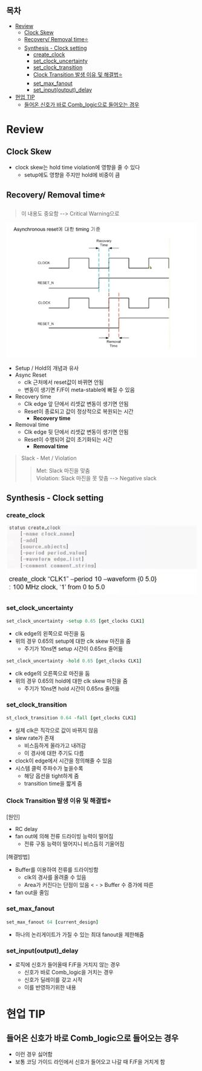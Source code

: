 ## 목차
- [Review](#review)
  - [Clock Skew](#clock-skew)
  - [Recovery/ Removal time⭐](#recovery-removal-time)
  - [Synthesis - Clock setting](#synthesis---clock-setting)
    - [create\_clock](#create_clock)
    - [set\_clock\_uncertainty](#set_clock_uncertainty)
    - [set\_clock\_transition](#set_clock_transition)
    - [Clock Transition 발생 이유 및 해결법⭐](#clock-transition-발생-이유-및-해결법)
    - [set\_max\_fanout](#set_max_fanout)
    - [set\_input(output)\_delay](#set_inputoutput_delay)
- [현업 TIP](#현업-tip)
  - [들어온 신호가 바로 Comb\_logic으로 들어오는 경우](#들어온-신호가-바로-comb_logic으로-들어오는-경우)


# Review

## Clock Skew

- clock skew는 hold time violation에 영향을 줄 수 있다
  - setup에도 영향을 주지만 hold에 비중이 큼

## Recovery/ Removal time⭐
> 이 내용도 중요함 --> Critical Warning으로

<img src="./img_250715/스크린샷 2025-07-15 092222.png"><br>

- Setup / Hold의 개념과 유사
- Async Reset
  - clk 근처에서 reset값이 바뀌면 안됨
  - 변동이 생기면 F/F이 meta-stable에 빠질 수 있음
- Recovery time
  - Clk edge 앞 단에서 리셋값 변동이 생기면 안됨
  - Reset이 종료되고 값이 정상적으로 복원되는 시간
    - **Recovery time**
- Removal time
  - Clk edge 뒷 단에서 리셋값 변동이 생기면 안됨
  - Reset이 수행되어 값이 초기화되는 시간
    - **Removal time**

> Slack - Met / Violation
> > Met: Slack 마진을 맞춤<br>
> > Violation: Slack 마진을 못 맞춤 --> Negative slack

## Synthesis - Clock setting

### create_clock

<img src="./img_250715/스크린샷 2025-07-15 093508.png"><br>

### set_clock_uncertainty

```tcl
set_clock_uncertainty -setup 0.65 [get_clocks CLK1]
```
- clk edge의 왼쪽으로 마진을 둠
- 위의 경우 0.65의 setup에 대한 clk skew 마진을 줌
  - 주기가 10ns면 setup 시간이 0.65ns 줄어듦

```tcl
set_clock_uncertainty -hold 0.65 [get_clocks CLK1]
```
- clk edge의 오른쪽으로 마진을 둠
- 위의 경우 0.65의 hold에 대한 clk skew 마진을 줌
  - 주기가 10ns면 hold 시간이 0.65ns 줄어듦

### set_clock_transition

```tcl
st_clock_transition 0.64 -fall [get_clocks CLK1]
```

- 실제 clk은 직각으로 값이 바뀌지 않음
- slew rate가 존재
  - 비스듬하게 올라가고 내려감
  - 이 경사에 대한 주기도 다름
- clock이 edge에서 시간을 정의해줄 수 있음
- 시스템 클럭 주파수가 높을수록
  - 해당 옵션을 tight하게 줌
  - transition time을 짧게 줌

### Clock Transition 발생 이유 및 해결법⭐

[원인]
- RC delay
- fan out에 의해 전류 드라이빙 능력이 떨어짐
  - 전류 구동 능력이 떨어지니 비스듬히 기울어짐

[해결방법]
- Buffer를 이용하여 전류를 드라이빙함
  - clk의 경사를 올려줄 수 있음
  - Area가 커진다는 단점이 있음 < - > Buffer 수 증가에 따른
- fan out을 줄임

### set_max_fanout

```tcl
set_max_fanout 64 [current_design]
```
- 하나의 논리게이트가 가질 수 있는 최대 fanout을 제한해줌

### set_input(output)_delay

- 로직에 신호가 들어올때 F/F을 거치지 않는 경우
  - 신호가 바로 Comb_logic을 거치는 경우
  - 신호가 딜레이를 갖고 시작
  - 이를 반영하기위한 내용



# 현업 TIP

## 들어온 신호가 바로 Comb_logic으로 들어오는 경우

- 이런 경우 싫어함
- 보통 코딩 가이드 라인에서 신호가 들어오고 나갈 때 F/F을 거치게 함